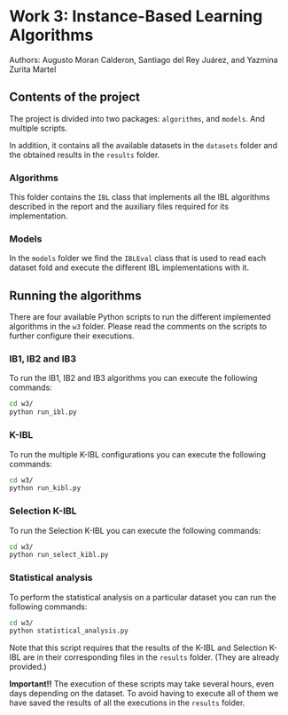 # Work 3: Instance-Based Learning Algorithms

Authors: Augusto Moran Calderon, Santiago del Rey Juárez, and Yazmina Zurita Martel

## Contents of the project

The project is divided into two packages: `algorithms`, and `models`. And multiple scripts.

In addition, it contains all the available datasets in the `datasets` folder and the obtained results in the `results` folder.

### Algorithms

This folder contains the `IBL` class that implements all the IBL algorithms described in the report and  the auxiliary files required for its implementation.

### Models

In the `models` folder we find the `IBLEval` class that is used to read each dataset fold and execute the different IBL implementations with it.

## Running the algorithms
There are four available Python scripts to run the different implemented algorithms in the `w3` folder.
Please read the comments on the scripts to further configure their executions.

### IB1, IB2 and IB3
To run the IB1, IB2 and IB3 algorithms you can execute the following commands:
```bash
cd w3/
python run_ibl.py
```

### K-IBL
To run the multiple K-IBL configurations you can execute the following commands:
```bash
cd w3/
python run_kibl.py
```

### Selection K-IBL
To run the Selection K-IBL you can execute the following commands:
```bash
cd w3/
python run_select_kibl.py
```

### Statistical analysis
To perform the statistical analysis on a particular dataset you can run the following commands:
```bash
cd w3/
python statistical_analysis.py
```
Note that this script requires that the results of the K-IBL and Selection K-IBL are in their corresponding files in the `results` folder. (They are already provided.)


**Important!!** The execution of these scripts may take several hours, even days depending on the dataset. To avoid having to execute all of them we have saved the results of all the executions in the `results` folder.
